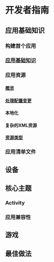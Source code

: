 # 开发者指南 #

## 应用基础知识 ##

### 构建首个应用 ###

### [应用基础知识](./basic/fundamentals.md) ###

### 应用资源 ###

#### [概览](./basic/providing-resources.md) ####

#### [处理配置变更](./basic/runtime-changes.md) ####

#### 本地化 ####

#### 复杂的XML资源 ####

#### [资源类型](./basic/available-resources.md) ####

### 应用清单文件 ###

## 设备 ##

## 核心主题 ##

### Activity ###

### 应用兼容性 ###

## 游戏 ##

## 最佳做法 ##

